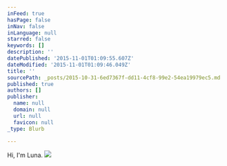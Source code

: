 ```yaml
---
inFeed: true
hasPage: false
inNav: false
inLanguage: null
starred: false
keywords: []
description: ''
datePublished: '2015-11-01T01:09:55.607Z'
dateModified: '2015-11-01T01:09:46.049Z'
title: ''
sourcePath: _posts/2015-10-31-6ed7367f-dd11-4cf8-99e2-54ea19979ec5.md
published: true
authors: []
publisher:
  name: null
  domain: null
  url: null
  favicon: null
_type: Blurb

---
```

Hi, I'm Luna.
![](https://the-grid-user-content.s3-us-west-2.amazonaws.com/1d84ab53-a177-4ca6-b673-53d22fdc4ce9.JPG)
